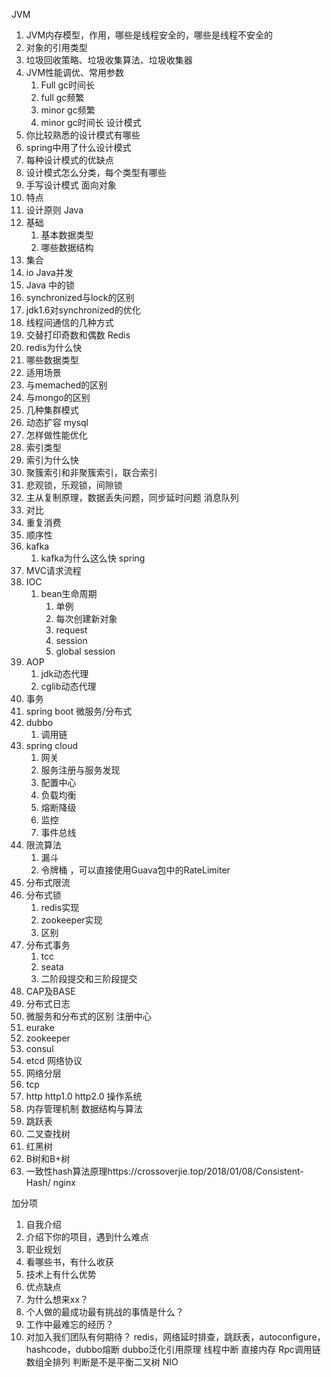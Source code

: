 JVM
1. JVM内存模型，作用，哪些是线程安全的，哪些是线程不安全的
2. 对象的引用类型
3. 垃圾回收策略、垃圾收集算法、垃圾收集器
4. JVM性能调优、常用参数
    1. Full gc时间长
    2. full gc频繁
    3. minor gc频繁
    4. minor gc时间长
设计模式
1. 你比较熟悉的设计模式有哪些
2. spring中用了什么设计模式
3. 每种设计模式的优缺点
4. 设计模式怎么分类，每个类型有哪些
5. 手写设计模式
面向对象
1. 特点
2. 设计原则
Java
1. 基础
    1. 基本数据类型
    2. 哪些数据结构
2. 集合
3. io
Java并发
1. Java 中的锁
2. synchronized与lock的区别
3. jdk1.6对synchronized的优化
4. 线程间通信的几种方式
5. 交替打印奇数和偶数
Redis
1. redis为什么快
2. 哪些数据类型
3. 适用场景
4. 与memached的区别
5. 与mongo的区别
6. 几种集群模式
7. 动态扩容
mysql
1. 怎样做性能优化
2. 索引类型
3. 索引为什么快
4. 聚簇索引和非聚簇索引，联合索引
5. 悲观锁，乐观锁，间隙锁
6. 主从复制原理，数据丢失问题，同步延时问题
消息队列
1. 对比
2. 重复消费
3. 顺序性
4. kafka
    1. kafka为什么这么快
spring
1. MVC请求流程
2. IOC
    1. bean生命周期
        1. 单例
        2. 每次创建新对象
        3. request
        4. session
        5. global session
3. AOP
    1. jdk动态代理
    2. cglib动态代理
4. 事务
5. spring boot
微服务/分布式
1. dubbo
    1. 调用链
2. spring cloud
    1. 网关
    2. 服务注册与服务发现
    3. 配置中心
    4. 负载均衡
    5. 熔断降级
    6. 监控
    7. 事件总线
3. 限流算法
    1. 漏斗
    2. 令牌桶 ，可以直接使用Guava包中的RateLimiter
4. 分布式限流
5. 分布式锁
    1. redis实现
    2. zookeeper实现
    3. 区别
6. 分布式事务
    1. tcc
    2. seata
    3. 二阶段提交和三阶段提交
7. CAP及BASE
8. 分布式日志
9. 微服务和分布式的区别
注册中心
1. eurake
2. zookeeper
3. consul
4. etcd
网络协议
1. 网络分层
2. tcp
3. http http1.0 http2.0
操作系统
1. 内存管理机制
数据结构与算法
1. 跳跃表
2. 二叉查找树
3. 红黑树
4. B树和B+树
5. 一致性hash算法原理https://crossoverjie.top/2018/01/08/Consistent-Hash/
nginx

加分项
1. 自我介绍
2. 介绍下你的项目，遇到什么难点
3. 职业规划
4. 看哪些书，有什么收获
5. 技术上有什么优势
6. 优点缺点
7. 为什么想来xx？
8. 个人做的最成功最有挑战的事情是什么？
9. 工作中最难忘的经历？
10. 对加入我们团队有何期待？
redis，网络延时排查，跳跃表，autoconfigure，hashcode，dubbo熔断
dubbo泛化引用原理
线程中断
直接内存
Rpc调用链
数组全排列
判断是不是平衡二叉树
NIO

